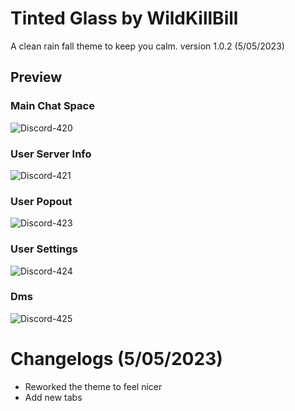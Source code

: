 # Tinted Glass by WildKillBill
A clean rain fall theme to keep you calm.
version 1.0.2 (5/05/2023)
<hv>
## Preview

### Main Chat Space

![Discord-420](https://user-images.githubusercontent.com/128874958/236558810-4df1c6e7-db92-4ecc-a936-2bf18e12a4a0.png)

### User Server Info
  
![Discord-421](https://user-images.githubusercontent.com/128874958/236558822-41c35c0c-e9f0-4975-be6e-91ce808ad4e8.png)

### User Popout
  
![Discord-423](https://user-images.githubusercontent.com/128874958/236558879-9c6ebf7c-3707-462a-8be9-087187e4d0be.png)

### User Settings
  
![Discord-424](https://user-images.githubusercontent.com/128874958/236558892-6d351261-f95b-4f64-a14f-58ed5b5801ff.png)

### Dms
  
![Discord-425](https://user-images.githubusercontent.com/128874958/236558912-02b9b9fe-0dcd-4052-b6ab-6b34c356ffda.png)

<hv>

# Changelogs (5/05/2023)
* Reworked the theme to feel nicer
* Add new tabs
